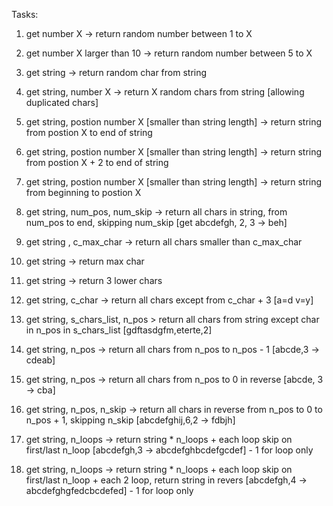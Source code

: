 Tasks:

1. get number X -> return random number between 1 to X

2. get number X larger than 10 -> return random number between 5 to X

3. get string -> return random char from string 

4. get string, number X -> return X random chars from string [allowing duplicated chars]

5. get string, postion number X [smaller than string length] -> return string from 
postion X to end of string

6. get string, postion number X [smaller than string length] -> return string from postion X + 2 to end of string

7. get string, postion number X [smaller than string length] -> return string from beginning to postion X

8. get string, num_pos, num_skip -> return all chars in string, from num_pos to end, skipping num_skip  [get abcdefgh, 2, 3 -> beh]

9. get string , c_max_char -> return all chars smaller than c_max_char

10. get string -> return max char

11. get string -> return 3 lower chars

12. get string, c_char -> return all chars except from c_char + 3 [a=d  v=y]

13. get string, s_chars_list, n_pos > return all chars from string except char in n_pos in s_chars_list [gdftasdgfm,eterte,2]

14. get string, n_pos -> return all chars from n_pos to n_pos - 1 [abcde,3 -> cdeab]

15. get string, n_pos -> return all chars from n_pos to 0 in reverse [abcde, 3 -> cba]

16. get string, n_pos, n_skip -> return all chars in reverse from n_pos to 0 to n_pos + 1, skipping n_skip [abcdefghij,6,2 -> fdbjh]

17. get string, n_loops -> return string * n_loops + each loop skip on first/last n_loop [abcdefgh,3 -> abcdefghbcdefgcdef] - 1 for loop only 

18. get string, n_loops -> return string * n_loops + each loop skip on first/last n_loop + each 2 loop, return string in revers [abcdefgh,4 -> abcdefghgfedcbcdefed] - 1 for loop only 